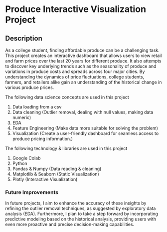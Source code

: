 # Produce Interactive Visualization Project
## Description
As a college student, finding affordable produce can be a challenging task. This project creates an interactive dashboard that allows users to view retail and farm prices over the last 20 years for different produce. It also attempts to discover key underlying trends such as the seasonality of produce and variations in produce costs and spreads across four major cities. 
By understanding the dynamics of price fluctuations, college students, farmers, and retailers alike gain an understanding of the historical change in various produce prices.

The following data science concepts are used in this project

1. Data loading from a csv
2. Data cleaning (Outlier removal, dealing with null values, making data numeric)
3. EDA
4. Feature Engineering (Make data more suitable for solving the problem)
5. Visualization (Create a user-friendly dashboard for seamless access to produce pricing information.)

The following technology & libraries are used in this project

1. Google Colab
2. Python
3. Pandas & Numpy (Data reading & cleaning)
4. Matplotlib & Seaborn (Static Visualization)
5. Plotly (Interactive Visualization)

### Future Improvements
In future projects, I aim to enhance the accuracy of these insights by refining the outlier removal techniques, as suggested by exploratory data analysis (EDA). 
Furthermore, I plan to take a step forward by incorporating predictive modeling based on the historical analysis, providing users with even more proactive and precise decision-making capabilities.














